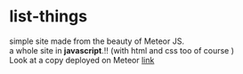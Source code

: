 # list-things
simple site made from the beauty of Meteor JS.  
a whole site in **javascript**.!! (with html and css too of course )<br>
Look at a copy deployed on Meteor [link](http://thingslist.meteor.com/) 
